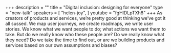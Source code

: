+++
description = ""
title = "Digital inclusion: designing for everyone"
type = "new-talk"
speakers = [
        "helen-joy",
]
youtube = "fgHIDLpTXh8"
+++
As creators of products and services, we’re pretty good at thinking we’ve got it all sussed. We map user journeys, we create roadmaps, we write user stories. We know what we want people to do; what actions we want them to take. But do we really know who these people are? Do we really know what they need? Do we take the time to find out, or are we building products and services based on our own assumptions and biases?